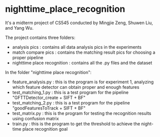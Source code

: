 # nighttime_place_recognition
It's a midterm project of CS545 conducted by Mingjie Zeng, Shuwen Liu, and Yang Wu.

The project contains three folders:
- analysis pics : contains all data analysis pics in the experiments
- match compare pics : contains the matching result pics for choosing a proper pipeline
- nighttime place recognition : contains all the .py files and the dataset

In the folder "nighttime place recognition":
- feature_analysis.py : this is the program is for experiment 1, analyzing which feature detector can obtain proper and enough features
- test_matching_1.py : this is a test program for the pipeline "GFTTDetector_create + SIFT + BF"
- test_matching_2.py : this is a test program for the pipeline "goodFeaturesToTrack + SIFT + BF"
- test_matrix.py : this is the program for testing the recognition results using confusion matrix
- train.py : this is the program to get the threshold to achieve the night-time place recognition goal
